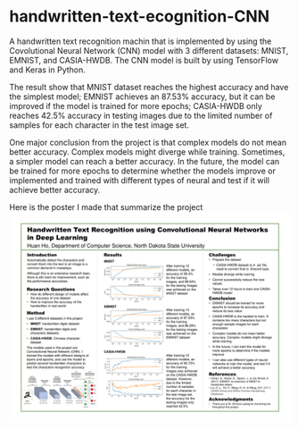 # handwritten-text-ecognition-CNN

A handwritten text recognition machin that is implemented by using the Covolutional Neural Network (CNN) model with 3 different datasets: MNIST, EMNIST, and CASIA-HWDB. The CNN model is built by using TensorFlow and Keras in Python.

The result show that MNIST dataset reaches the highest accuracy and have the simplest model; EMNIST achieves an 87.53% accuracy, but it can 
be improved if the model is trained for more epochs; CASIA-HWDB only reaches 42.5% accuracy in testing images due to the limited number of samples for each character in the test image set. 

One major conclusion from the project is that complex models do not mean better accuracy. Complex models might diverge while training. Sometimes, a simpler model can reach a better accuracy. In the future, the model can be trained for more epochs to determine whether the models improve or implemented and trained with different types of neural and test if it will achieve better accuracy.

Here is the poster I made that summarize the project
![Poster](NDSU%20EXPLORE-1.png)
